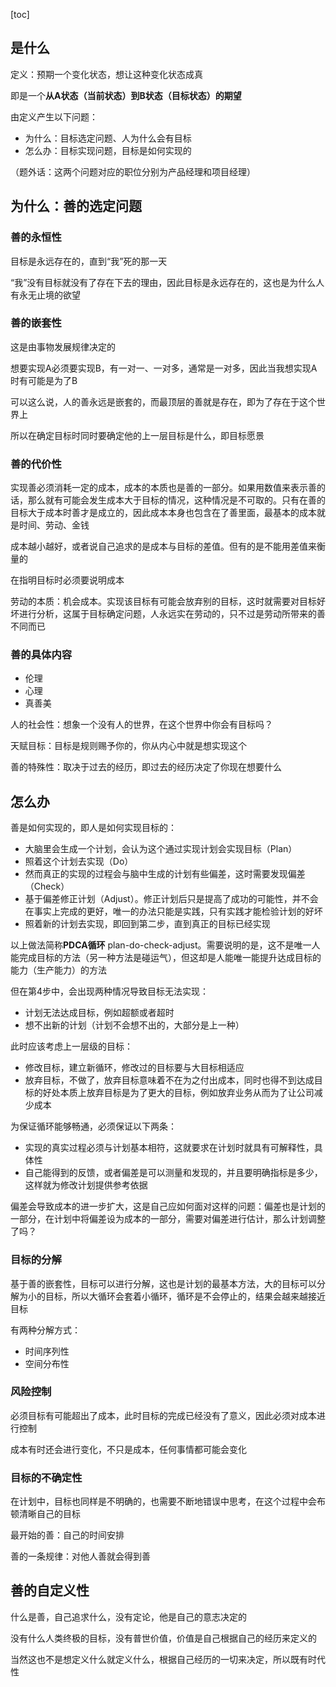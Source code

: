[toc]

## 是什么

定义：预期一个变化状态，想让这种变化状态成真

即是一个**从A状态（当前状态）到B状态（目标状态）的期望**

由定义产生以下问题：

- 为什么：目标选定问题、人为什么会有目标
- 怎么办：目标实现问题，目标是如何实现的

（题外话：这两个问题对应的职位分别为产品经理和项目经理）

## 为什么：善的选定问题

### 善的永恒性

目标是永远存在的，直到“我”死的那一天

“我”没有目标就没有了存在下去的理由，因此目标是永远存在的，这也是为什么人有永无止境的欲望

### 善的嵌套性

这是由事物发展规律决定的

想要实现A必须要实现B，有一对一、一对多，通常是一对多，因此当我想实现A时有可能是为了B

可以这么说，人的善永远是嵌套的，而最顶层的善就是存在，即为了存在于这个世界上

所以在确定目标时同时要确定他的上一层目标是什么，即目标愿景

### 善的代价性

实现善必须消耗一定的成本，成本的本质也是善的一部分。如果用数值来表示善的话，那么就有可能会发生成本大于目标的情况，这种情况是不可取的。只有在善的目标大于成本时善才是成立的，因此成本本身也包含在了善里面，最基本的成本就是时间、劳动、金钱

成本越小越好，或者说自己追求的是成本与目标的差值。但有的是不能用差值来衡量的

在指明目标时必须要说明成本

劳动的本质：机会成本。实现该目标有可能会放弃别的目标，这时就需要对目标好坏进行分析，这属于目标确定问题，人永远实在劳动的，只不过是劳动所带来的善不同而已

### 善的具体内容

- 伦理
- 心理
- 真善美

人的社会性：想象一个没有人的世界，在这个世界中你会有目标吗？

天赋目标：目标是规则赐予你的，你从内心中就是想实现这个

善的特殊性：取决于过去的经历，即过去的经历决定了你现在想要什么

## 怎么办

善是如何实现的，即人是如何实现目标的：

- 大脑里会生成一个计划，会认为这个通过实现计划会实现目标（Plan）
- 照着这个计划去实现（Do）
- 然而真正的实现的过程会与脑中生成的计划有些偏差，这时需要发现偏差（Check）
- 基于偏差修正计划（Adjust）。修正计划后只是提高了成功的可能性，并不会在事实上完成的更好，唯一的办法只能是实践，只有实践才能检验计划的好坏
- 照着新的计划去实现，即回到第二步，直到真正的目标已经实现

以上做法简称**PDCA循环** plan-do-check-adjust。需要说明的是，这不是唯一人能完成目标的方法（另一种方法是碰运气），但这却是人能唯一能提升达成目标的能力（生产能力）的方法

但在第4步中，会出现两种情况导致目标无法实现：

- 计划无法达成目标，例如超额或者超时
- 想不出新的计划（计划不会想不出的，大部分是上一种）

此时应该考虑上一层级的目标：

- 修改目标，建立新循环，修改过的目标要与大目标相适应
- 放弃目标，不做了，放弃目标意味着不在为之付出成本，同时也得不到达成目标的好处本质上放弃目标是为了更大的目标，例如放弃业务从而为了让公司减少成本

为保证循环能够畅通，必须保证以下两条：

- 实现的真实过程必须与计划基本相符，这就要求在计划时就具有可解释性，具体性
- 自己能得到的反馈，或者偏差是可以测量和发现的，并且要明确指标是多少，这样就为修改计划提供参考依据

偏差会导致成本的进一步扩大，这是自己应如何面对这样的问题：偏差也是计划的一部分，在计划中将偏差设为成本的一部分，需要对偏差进行估计，那么计划调整了吗？

### 目标的分解

基于善的嵌套性，目标可以进行分解，这也是计划的最基本方法，大的目标可以分解为小的目标，所以大循环会套着小循环，循环是不会停止的，结果会越来越接近目标

有两种分解方式：

- 时间序列性
- 空间分布性

### 风险控制

必须目标有可能超出了成本，此时目标的完成已经没有了意义，因此必须对成本进行控制

成本有时还会进行变化，不只是成本，任何事情都可能会变化

### 目标的不确定性

在计划中，目标也同样是不明确的，也需要不断地错误中思考，在这个过程中会布顿清晰自己的目标

最开始的善：自己的时间安排

善的一条规律：对他人善就会得到善


## 善的自定义性

什么是善，自己追求什么，没有定论，他是自己的意志决定的

没有什么人类终极的目标，没有普世价值，价值是自己根据自己的经历来定义的

当然这也不是想定义什么就定义什么，根据自己经历的一切来决定，所以既有时代性
